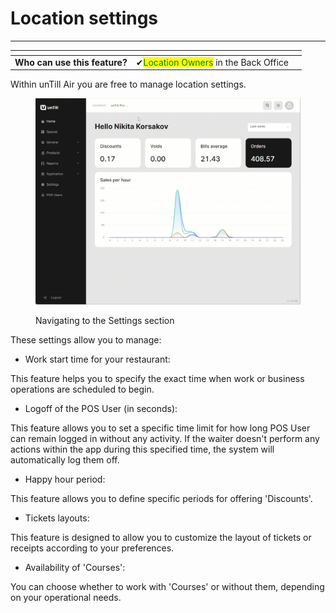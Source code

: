 # Location settings

***

<table data-card-size="large" data-view="cards"><thead><tr><th></th><th></th><th></th></tr></thead><tbody><tr><td><strong>Who can use this feature?</strong></td><td><span data-gb-custom-inline data-tag="emoji" data-code="2714">✔</span><mark style="color:green;">Location Owners</mark> in the Back Office</td><td></td></tr></tbody></table>

Within unTill Air you are free to manage location settings.

<figure><img src="../../images/settings-location.gif" alt=""><figcaption><p>Navigating to the Settings section</p></figcaption></figure>

These settings allow you to manage:

* Work start time for your restaurant:

This feature helps you to specify the exact time when work or business operations are scheduled to begin.

* Logoff of the POS User (in seconds):

This feature allows you to set a specific time limit for how long POS User can remain logged in without any activity. If the waiter doesn't perform any actions within the app during this specified time, the system will automatically log them off.

* Happy hour period:

This feature allows you to define specific periods for offering 'Discounts'.

* Tickets layouts:

This feature is designed to allow you to customize the layout of tickets or receipts according to your preferences.

* Availability of 'Courses':

You can choose whether to work with 'Courses' or without them, depending on your operational needs.
